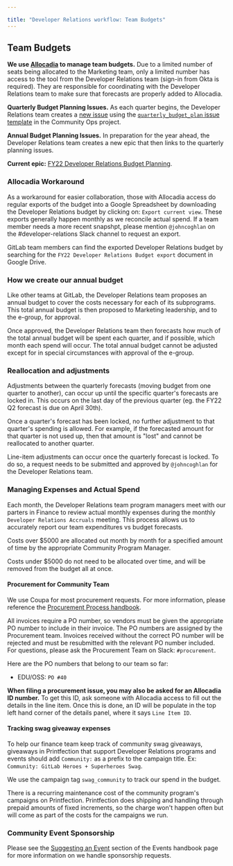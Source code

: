 ```yaml
---

title: "Developer Relations workflow: Team Budgets"
---
```








## <i class="fas fa-receipt" id="biz-tech-icons"></i> Team Budgets

**We use [Allocadia](https://allocadia.com/) to manage team budgets.** Due to a limited number of seats being allocated to the Marketing team, only a limited number has access to the tool from the Developer Relations team (sign-in from Okta is required). They are responsible for coordinating with the Developer Relations team to make sure that forecasts are properly added to Allocadia.

**Quarterly Budget Planning Issues.** As each quarter begins, the Developer Relations team creates a [new issue](https://gitlab.com/gitlab-com/marketing/community-relations/community-operations/community-operations/-/issues/new) using the [`quarterly_budget_plan` issue template](https://gitlab.com/gitlab-com/marketing/community-relations/community-operations/community-operations/-/blob/main/.gitlab/issue_templates/quarterly_budget_plan.md) in the Community Ops project.

**Annual Budget Planning Issues.** In preparation for the year ahead, the Developer Relations team creates a new epic that then links to the quarterly planning issues.

**Current epic:** [FY22 Developer Relations Budget Planning](https://gitlab.com/groups/gitlab-com/marketing/community-relations/community-operations/-/epics/4).

### Allocadia Workaround

As a workaround for easier collaboration, those with Allocadia access do regular exports of the budget into a Google Spreadsheet by downloading the Developer Relations budget by clicking on: `Export current view`. These exports generally happen monthly as we reconcile actual spend. If a team member needs a more recent snapshpt, please mention `@johncoghlan` on the #developer-relations Slack channel to request an export.

GitLab team members can find the exported Developer Relations budget by searching for the `FY22 Developer Relations Budget export` document in Google Drive.

### How we create our annual budget

Like other teams at GitLab, the Developer Relations team proposes an annual budget to cover the costs necessary for each of its subprograms. This total annual budget is then proposed to Marketing leadership, and to the e-group, for approval.

Once approved, the Developer Relations team then forecasts how much of the total annual budget will be spent each quarter, and if possible, which month each spend will occur. The total annual budget cannot be adjusted except for in special circumstances with approval of the e-group.

### Reallocation and adjustments

Adjustments between the quarterly forecasts (moving budget from one quarter to another), can occur up until the specific quarter's forecasts are locked in. This occurs on the last day of the previous quarter (eg. the FY22 Q2 forecast is due on April 30th).

Once a quarter's forecast has been locked, no further adjustment to that quarter's spending is allowed. For example, if the forecasted amount for that quarter is not used up, then that amount is "lost" and cannot be reallocated to another quarter.

Line-item adjustments can occur once the quarterly forecast is locked. To do so, a request needs to be submitted and approved by `@johncoghlan` for the Developer Relations team.

### Managing Expenses and Actual Spend

Each month, the Developer Relations team program managers meet with our parters in Finance to review actual monthly expenses during the monthly `Developer Relations Accruals` meeting. This process allows us to accurately report our team expenditures vs budget forecasts.

Costs over $5000 are allocated out month by month for a specified amount of time by the appropriate Community Program Manager.

Costs under $5000 do not need to be allocated over time, and will be removed from the budget all at once.

#### Procurement for Community Team

We use Coupa for most procurement requests. For more information, please reference the [Procurement Process handbook](/handbook/finance/procurement/#how-to-start-procurement-process).

All invoices require a PO number, so vendors must be given the appropriate PO number to include in their invoice. The PO numbers are assigned by the Procurement team. Invoices received without the correct PO number will be rejected and must be resubmitted with the relevant PO number included. For questions, please ask the Procurement Team on Slack: `#procurement`.

Here are the PO numbers that belong to our team so far:

 * EDU/OSS: `PO #40`

**When filing a procurement issue, you may also be asked for an Allocadia ID number.** To get this ID, ask someone with Allocadia access to fill out the details in the line item. Once this is done, an ID will be populate in the top left hand corner of the details panel, where it says `Line Item ID`.

#### Tracking swag giveaway expenses

To help our finance team keep track of community swag giveaways, giveaways in Printfection that support Developer Relations programs and events should add `Community:` as a prefix to the campaign title. Ex: `Community: GitLab Heroes + Superheroes Swag`.

We use the campaign tag `swag_community` to track our spend in the budget.

There is a recurring maintenance cost of the community program's campaigns on Printfection. Printfection does shipping and handling through prepaid amounts of fixed increments, so the charge won't happen often but will come as part of the costs for the campaigns we run.

### Community Event Sponsorship

Please see the [Suggesting an Event](/handbook/marketing/events/#suggesting-an-event) section of the Events handbook page for more information on we handle sponsorship requests.
